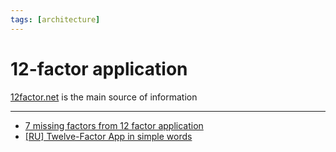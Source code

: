 ```yaml
---
tags: [architecture]
---
```


# 12-factor application

[12factor.net](https://12factor.net) is the main source of information

---

- [7 missing factors from 12 factor application](https://medium.com/ibm-cloud/7-missing-factors-from-12-factor-application-2a3e1169bd9d)
- [[RU] Twelve-Factor App in simple words](https://habr.com/ru/post/261171/)
